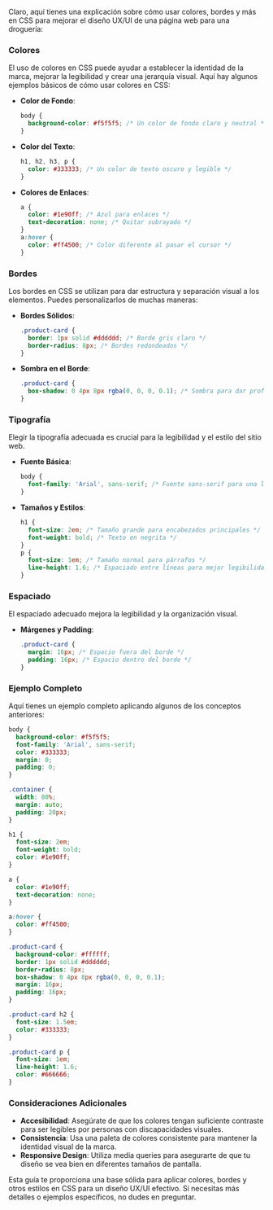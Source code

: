 Claro, aquí tienes una explicación sobre cómo usar colores, bordes y más en CSS para mejorar el diseño UX/UI de una página web para una droguería:

### Colores

El uso de colores en CSS puede ayudar a establecer la identidad de la marca, mejorar la legibilidad y crear una jerarquía visual. Aquí hay algunos ejemplos básicos de cómo usar colores en CSS:

- **Color de Fondo**:
  ```css
  body {
    background-color: #f5f5f5; /* Un color de fondo claro y neutral */
  }
  ```

- **Color del Texto**:
  ```css
  h1, h2, h3, p {
    color: #333333; /* Un color de texto oscuro y legible */
  }
  ```

- **Colores de Enlaces**:
  ```css
  a {
    color: #1e90ff; /* Azul para enlaces */
    text-decoration: none; /* Quitar subrayado */
  }
  a:hover {
    color: #ff4500; /* Color diferente al pasar el cursor */
  }
  ```

### Bordes

Los bordes en CSS se utilizan para dar estructura y separación visual a los elementos. Puedes personalizarlos de muchas maneras:

- **Bordes Sólidos**:
  ```css
  .product-card {
    border: 1px solid #dddddd; /* Borde gris claro */
    border-radius: 8px; /* Bordes redondeados */
  }
  ```

- **Sombra en el Borde**:
  ```css
  .product-card {
    box-shadow: 0 4px 8px rgba(0, 0, 0, 0.1); /* Sombra para dar profundidad */
  }
  ```

### Tipografía

Elegir la tipografía adecuada es crucial para la legibilidad y el estilo del sitio web.

- **Fuente Básica**:
  ```css
  body {
    font-family: 'Arial', sans-serif; /* Fuente sans-serif para una lectura clara */
  }
  ```

- **Tamaños y Estilos**:
  ```css
  h1 {
    font-size: 2em; /* Tamaño grande para encabezados principales */
    font-weight: bold; /* Texto en negrita */
  }
  p {
    font-size: 1em; /* Tamaño normal para párrafos */
    line-height: 1.6; /* Espaciado entre líneas para mejor legibilidad */
  }
  ```

### Espaciado

El espaciado adecuado mejora la legibilidad y la organización visual.

- **Márgenes y Padding**:
  ```css
  .product-card {
    margin: 16px; /* Espacio fuera del borde */
    padding: 16px; /* Espacio dentro del borde */
  }
  ```

### Ejemplo Completo

Aquí tienes un ejemplo completo aplicando algunos de los conceptos anteriores:

```css
body {
  background-color: #f5f5f5;
  font-family: 'Arial', sans-serif;
  color: #333333;
  margin: 0;
  padding: 0;
}

.container {
  width: 80%;
  margin: auto;
  padding: 20px;
}

h1 {
  font-size: 2em;
  font-weight: bold;
  color: #1e90ff;
}

a {
  color: #1e90ff;
  text-decoration: none;
}

a:hover {
  color: #ff4500;
}

.product-card {
  background-color: #ffffff;
  border: 1px solid #dddddd;
  border-radius: 8px;
  box-shadow: 0 4px 8px rgba(0, 0, 0, 0.1);
  margin: 16px;
  padding: 16px;
}

.product-card h2 {
  font-size: 1.5em;
  color: #333333;
}

.product-card p {
  font-size: 1em;
  line-height: 1.6;
  color: #666666;
}
```

### Consideraciones Adicionales

- **Accesibilidad**: Asegúrate de que los colores tengan suficiente contraste para ser legibles por personas con discapacidades visuales.
- **Consistencia**: Usa una paleta de colores consistente para mantener la identidad visual de la marca.
- **Responsive Design**: Utiliza media queries para asegurarte de que tu diseño se vea bien en diferentes tamaños de pantalla.

Esta guía te proporciona una base sólida para aplicar colores, bordes y otros estilos en CSS para un diseño UX/UI efectivo. Si necesitas más detalles o ejemplos específicos, no dudes en preguntar.